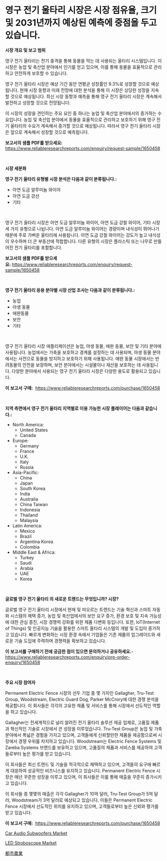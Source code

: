 <p><h1>영구 전기 울타리 시장은 시장 점유율, 크기 및 2031년까지 예상된 예측에 중점을 두고 있습니다.</h1></p><p><strong>시장 개요 및 보고 범위</strong></p>
<p><p>영구 전기 울타리는 전기 충격을 통해 동물을 막는 데 사용되는 울타리 시스템입니다. 이 시장은 농업 및 축산업 분야에서 인기를 얻고 있으며, 이를 통해 동물을 효율적으로 관리하고 안전하게 보호할 수 있습니다.</p><p>영구 전기 울타리 시장은 예상 기간 동안 연평균 성장률인 9.3%로 성장할 것으로 예상됩니다. 현재 시장 동향과 미래 전망에 대한 분석을 통해 이 시장은 상당한 성장을 지속할 것으로 예상됩니다. 최신 시장 동향과 예측을 통해 영구 전기 울타리 시장은 계속해서 발전하고 성장할 것으로 전망됩니다.</p><p>이 시장의 성장을 견인하는 주요 요인 중 하나는 농업 및 축산업 분야에서의 증가하는 수요입니다. 농업 및 축산업 분야에서 동물을 효율적으로 관리하고 보호하기 위해 영구 전기 울타리의 수요가 계속해서 증가할 것으로 예상됩니다. 따라서 영구 전기 울타리 시장은 앞으로 계속해서 성장할 것으로 예측됩니다.</p></p>
<p><strong>보고서의 샘플 PDF를 받으세요:</strong> <a href="https://www.reliableresearchreports.com/enquiry/request-sample/1650458">https://www.reliableresearchreports.com/enquiry/request-sample/1650458</a></p>
<p>&nbsp;</p>
<p><strong>시장 세분화</strong></p>
<p><strong>영구 전기 울타리 유형별 시장 분석은 다음과 같이 분류됩니다.:</strong></p>
<p><ul><li>아연 도금 알루미늄 와이어</li><li>아연 도금 강선</li><li>기타</li></ul></p>
<p>&nbsp;</p>
<p><p>영구 전기 울타리 시장은 아연 도금 알루미늄 와이어, 아연 도금 강철 와이어, 기타 시장 세 가지 유형으로 나뉩니다. 아연 도금 알루미늄 와이어는 경량이며 내식성이 뛰어나기 때문에 주로 가벼운 울타리에 사용됩니다. 아연 도금 강철 와이어는 강도가 높고 내식성이 우수하며 더 큰 부동산에 적합합니다. 다른 유형의 시장은 플라스틱 또는 나무로 만들어진 전기 울타리를 포함합니다.</p></p>
<p><strong>보고서의 샘플 PDF를 받으세요:</strong>&nbsp;<a href="https://www.reliableresearchreports.com/enquiry/request-sample/1650458">https://www.reliableresearchreports.com/enquiry/request-sample/1650458</a></p>
<p>&nbsp;</p>
<p><strong> 영구 전기 울타리 응용 분야별 시장 산업 조사는 다음과 같이 분류됩니다.:</strong></p>
<p><ul><li>농업</li><li>야생 동물</li><li>애완동물</li><li>보안</li><li>기타</li></ul></p>
<p>&nbsp;</p>
<p><p>영구 전기 울타리 시장 애플리케이션은 농업, 야생 동물, 애완 동물, 보안 및 기타 분야에 사용됩니다. 농업에서는 가축을 보호하고 경계를 설정하는 데 사용되며, 야생 동물 분야에서는 사전으로 동물을 방지하고 보호하기 위해 사용됩니다. 애완 동물 시장에서는 반려동물의 안전을 보장하며, 보안 분야에서는 시설물이나 재산을 보호하는 데 사용됩니다. 다양한 분야에서 사용되는 영구 전기 울타리 시장은 다양한 용도로 활용되고 있습니다.</p></p>
<p><strong>이 보고서 구매:</strong>&nbsp; <a href="https://www.reliableresearchreports.com/purchase/1650458">https://www.reliableresearchreports.com/purchase/1650458</a></p>
<p>&nbsp;</p>
<p><strong>지역 측면에서 영구 전기 울타리 지역별로 이용 가능한 시장 플레이어는 다음과 같습니다.:</strong></p>
<p><ul>
    <li>
        North America:
        <ul>
            <li>United States</li>
            <li>Canada</li>
        </ul>
    </li>
    <li>
        Europe:
        <ul>
            <li>Germany</li>
            <li>France</li>
            <li>U.K.</li>
            <li>Italy</li>
            <li>Russia</li>
        </ul>
    </li>
    <li>
        Asia-Pacific:
        <ul>
            <li>China</li>
            <li>Japan</li>
            <li>South Korea</li>
            <li>India</li>
            <li>Australia</li>
            <li>China Taiwan</li>
            <li>Indonesia</li>
            <li>Thailand</li>
            <li>Malaysia</li>
        </ul>
    </li>
    <li>
        Latin America:
        <ul>
            <li>Mexico</li>
            <li>Brazil</li>
            <li>Argentina Korea</li>
            <li>Colombia</li>
        </ul>
    </li>
    <li>
        Middle East & Africa:
        <ul>
            <li>Turkey</li>
            <li>Saudi</li>
            <li>Arabia</li>
            <li>UAE</li>
            <li>Korea</li>
        </ul>
    </li>
    </ul></p>
<p>&nbsp;</p>
<p><strong>글로벌 영구 전기 울타리 의 새로운 트렌드는 무엇입니까? 시장?</strong></p>
<p><p>글로벌 영구 전기 울타리 시장에서 현재 및 떠오르는 트렌드는 기술 혁신과 스마트 자동화 시스템의 채택 증가, 농업 및 축산업에서의 보안 요구 증가, 환경 보호 및 지속 가능성에 대한 관심 증진, 시장 경쟁력 강화를 위한 제품 다변화 등입니다. 또한, IoT(Internet of Things) 및 인공지능 기술을 활용한 스마트 울타리 시스템의 개발 및 도입이 증가하고 있습니다. 빠르게 변화하는 시장 환경 속에서 기업들은 기존 제품의 업그레이드와 새로운 기술 도입에 주력하며 경쟁력을 확보하고 있습니다.</p></p>
<p><strong>이 보고서를 구매하기 전에 궁금한 점이 있으면 문의하거나 공유하세요.</strong>- <a href="https://www.reliableresearchreports.com/enquiry/pre-order-enquiry/1650458">https://www.reliableresearchreports.com/enquiry/pre-order-enquiry/1650458</a></p>
<p>&nbsp;</p>
<p><strong>주요 시장 참여자</strong></p>
<p><p>Permanent Electric Fence 시장의 선두 기업 중 몇 가지인 Gallagher, Tru-Test Group, Woodstream, Electric Guard Dog, Parker McCrory에 대한 경쟁 분석을 제공합니다. 이 회사들은 각각의 고유한 제품 및 서비스를 통해 시장에서 선도적인 역할을 하고 있습니다. </p><p>Gallagher는 전세계적으로 널리 알려진 전기 울타리 솔루션 제공 업체로, 고품질 제품과 혁신적인 기술로 시장에서 큰 성장을 이루었습니다. Tru-Test Group은 농업 및 가축 분야에서 폭넓은 경험을 가지고 있으며, 고객들에게 신뢰할만한 제품을 제공함으로써 시장에서 경쟁 우위를 차지하고 있습니다. Woodstream는 Electric Fence Systems 및 Zareba Systems 브랜드를 보유하고 있으며, 고품질의 제품과 서비스를 제공하여 고객들로부터 높은 평가를 받고 있습니다.</p><p>이 회사들은 최신 트렌드 및 기술을 적극적으로 채택하고 있으며, 고객들의 요구에 빠르게 대응하여 성공적인 비즈니스를 유지하고 있습니다. Permanent Electric Fence 시장은 매년 꾸준한 성장을 이루고 있으며, 이 회사들은 이를 통해 매출을 꾸준히 증가시키고 있습니다. </p><p>이 회사들 중 몇몇의 매출은 각각 Gallagher가 10억 달러, Tru-Test Group가 5억 달러, Woodstream가 3억 달러로 예상되고 있습니다. 이들은 Permanent Electric Fence 시장에서 선도적인 위치를 유지하고 있으며, 고객들로부터 높은 신뢰와 평가를 받고 있습니다.</p></p>
<p><strong>이 보고서 구매:</strong>&nbsp;&nbsp;<a href="https://www.reliableresearchreports.com/purchase/1650458">https://www.reliableresearchreports.com/purchase/1650458</a></p>
<p><p><a href="https://github.com/dimitrishawkinswaynenp91rgz/Market-Research-Report-List-2/blob/main/car-audio-subwoofers-market.md">Car Audio Subwoofers Market</a></p><p><a href="https://github.com/danielneavesallisons03mba/Market-Research-Report-List-1/blob/main/led-stroboscope-market.md">LED Stroboscope Market</a></p><p><a href="https://github.com/one-cool-chick/Market-Research-Report-List-1/blob/main/851637111023.md">都市農業</a></p></p>
